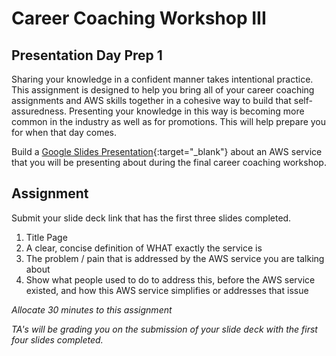 # Career Coaching Workshop III

## Presentation Day Prep 1

Sharing your knowledge in a confident manner takes intentional practice. This assignment is designed to help you bring all of your career coaching assignments and AWS skills together in a cohesive way to build that self-assuredness. Presenting your knowledge in this way is becoming more common in the industry as well as for promotions. This will help prepare you for when that day comes. 

Build a [Google Slides Presentation](https://docs.google.com/presentation){:target="_blank"} about an AWS service that you will be presenting about during the final career coaching workshop. 

## Assignment 

Submit your slide deck link that has the first three slides completed.
1. Title Page
1. A clear, concise definition of WHAT exactly the service is
1. The problem / pain that is addressed by the AWS service you are talking about
1. Show what people used to do to address this, before the AWS service existed, and how this AWS service simplifies or addresses that issue

_Allocate 30 minutes to this assignment_ 

_TA's will be grading you on the submission of your slide deck with the first four slides completed._
